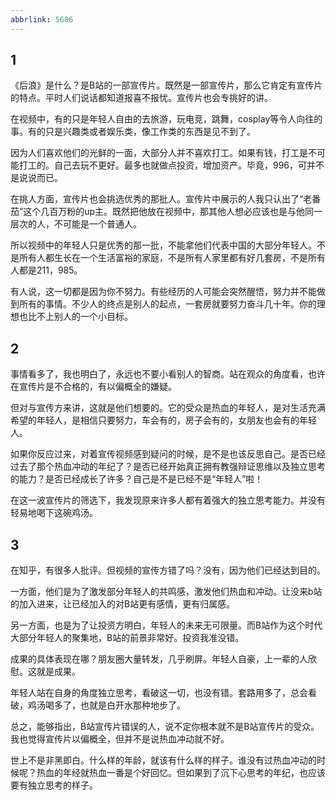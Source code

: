 ```yaml
---
abbrlink: 5686
---
```

## 1
《后浪》是什么？是B站的一部宣传片。既然是一部宣传片，那么它肯定有宣传片的特点。平时人们说话都知道报喜不报忧。宣传片也会专挑好的讲。

在视频中，有的只是年轻人自由的去旅游，玩电竞，跳舞，cosplay等令人向往的事。有的只是兴趣类或者娱乐类，像工作类的东西是见不到了。

因为人们喜欢他们的光鲜的一面，大部分人并不喜欢打工。如果有钱，打工是不可能打工的。自己去玩不更好。最多也就做点投资，增加资产。毕竟，996，可并不是说说而已。

在挑人方面，宣传片也会挑选优秀的那批人。宣传片中展示的人我只认出了“老番茄”这个几百万粉的up主。既然把他放在视频中，那其他人想必应该也是与他同一层次的人，不可能是一个普通人。

所以视频中的年轻人只是优秀的那一批，不能拿他们代表中国的大部分年轻人。不是所有人都生长在一个生活富裕的家庭，不是所有人家里都有好几套房，不是所有人都是211，985。

有人说，这一切都是因为你不努力。有些经历的人可能会突然醒悟，努力并不能做到所有的事情。不少人的终点是别人的起点，一套房就要努力奋斗几十年。你的理想也比不上别人的一个小目标。

## 2

事情看多了，我也明白了，永远也不要小看别人的智商。站在观众的角度看，也许在宣传片是不合格的，有以偏概全的嫌疑。

但对与宣传方来讲，这就是他们想要的。它的受众是热血的年轻人，是对生活充满希望的年轻人，是相信只要努力，车会有的，房子会有的，女朋友也会有的年轻人。

如果你反应过来，对着宣传视频感到疑问的时候，是不是也该反思自己。是否已经过去了那个热血冲动的年纪了？是否已经开始真正拥有教强辩证思维以及独立思考的能力？是否已经成长了许多？自己是不是已经不是“年轻人”啦！

在这一波宣传片的筛选下，我发现原来许多人都有着强大的独立思考能力。并没有轻易地喝下这碗鸡汤。

## 3

在知乎，有很多人批评。但视频的宣传方错了吗？没有，因为他们已经达到目的。

一方面，他们是为了激发部分年轻人的共鸣感，激发他们热血和冲动。让没来b站的加入进来，让已经加入的对B站更有感情，更有归属感。

另一方面，也是为了让投资方明白，年轻人的未来无可限量。而B站作为这个时代大部分年轻人的聚集地，B站的前景非常好。投资我准没错。

成果的具体表现在哪？朋友圈大量转发，几乎刷屏。年轻人自豪，上一辈的人欣慰。这就是成果。

年轻人站在自身的角度独立思考，看破这一切，也没有错。套路用多了，总会看破，鸡汤喝多了，也就是白开水那种地步了。

总之，能够指出，B站宣传片错误的人，说不定你根本就不是B站宣传片的受众。我也觉得宣传片以偏概全，但并不是说热血冲动就不好。

世上不是非黑即白。什么样的年龄，就该有什么样的样子。谁没有过热血冲动的时候呢？热血的年经就热血一番是个好回忆。但如果到了沉下心思考的年纪，也应该要有独立思考的样子。

